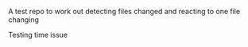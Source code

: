 A test repo to work out detecting files changed and reacting to one file changing

Testing time issue
